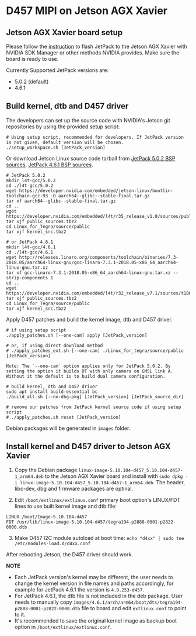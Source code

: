 # D457 MIPI on Jetson AGX Xavier

## Jetson AGX Xavier board setup

Please follow the [instruction](https://docs.nvidia.com/sdk-manager/install-with-sdkm-jetson/index.html) to flash JetPack to the Jetson AGX Xavier with NVIDIA SDK Manager or other methods NVIDIA provides. Make sure the board is ready to use.

Currently Supported JetPack versions are:

- 5.0.2 (default)
- 4.6.1

## Build kernel, dtb and D457 driver

The developers can set up the source code with NVIDIA's Jetson git repositories by using the provided setup script:

```
# Using setup script, recommended for developers. If JetPack version is not given, default version will be chosen.
./setup_workspace.sh [JetPack_version]
```

Or download Jetson Linux source code tarball from [JetPack 5.0.2 BSP sources](https://developer.nvidia.com/embedded/l4t/r35_release_v1.0/sources/public_sources.tbz2), [JetPack 4.6.1 BSP sources](https://developer.nvidia.com/embedded/l4t/r32_release_v7.1/sources/t186/public_sources.tbz2).

```
# JetPack 5.0.2
mkdir l4t-gcc/5.0.2
cd ./l4t-gcc/5.0.2
wget https://developer.nvidia.com/embedded/jetson-linux/bootlin-toolchain-gcc-93 -O aarch64--glibc--stable-final.tar.gz
tar xf aarch64--glibc--stable-final.tar.gz
cd ..
wget https://developer.nvidia.com/embedded/l4t/r35_release_v1.0/sources/public_sources.tbz2
tar xjf public_sources.tbz2
cd Linux_for_Tegra/source/public
tar xjf kernel_src.tbz2

# or JetPack 4.6.1
mkdir l4t-gcc/4.6.1
cd ./l4t-gcc/4.6.1
wget http://releases.linaro.org/components/toolchain/binaries/7.3-2018.05/aarch64-linux-gnu/gcc-linaro-7.3.1-2018.05-x86_64_aarch64-linux-gnu.tar.xz
tar xf gcc-linaro-7.3.1-2018.05-x86_64_aarch64-linux-gnu.tar.xz --strip-components 1
cd ..
wget https://developer.nvidia.com/embedded/l4t/r32_release_v7.1/sources/t186/public_sources.tbz2
tar xjf public_sources.tbz2
cd Linux_for_Tegra/source/public
tar xjf kernel_src.tbz2
```

Apply D457 patches and build the kernel image, dtb and D457 driver.

```
# if using setup script
./apply_patches.sh [--one-cam] apply [JetPack_version]

# or, if using direct download method
# ./apply_patches_ext.sh [--one-cam] ./Linux_for_tegra/source/public [JetPack_version]

Note: The `--one-cam` option applies only for JetPack 5.0.2. By setting the option it builds DT with only camera on GMSL link A. Without it the default is to build dual camera configuration.

# build kernel, dtb and D457 driver
sudo apt install build-essential bc
./build_all.sh [--no-dbg-pkg] [JetPack_version] [JetPack_source_dir]

# remove our patches from JetPack kernel source code if using setup script
# ./apply_patches.sh reset [JetPack_version]
```

Debian packages will be generated in `images` folder.

## Install kernel and D457 driver to Jetson AGX Xavier

1. Copy the Debian package `linux-image-5.10.104-d457_5.10.104-d457-1_arm64.deb` to the Jetson AGX Xavier board and install with `sudo dpkg -i linux-image-5.10.104-d457_5.10.104-d457-1_arm64.deb`. The header, libc-dev, dbg and firmware packages are optinal.

2. Edit `/boot/extlinux/extlinux.conf` primary boot option's LINUX/FDT lines to use built kernel image and dtb file:

```
LINUX /boot/Image-5.10.104-d457
FDT /usr/lib/linux-image-5.10.104-d457/tegra194-p2888-0001-p2822-0000.dtb
```

3. Make D457 I2C module autoload at boot time: `echo "d4xx" | sudo tee /etc/modules-load.d/d4xx.conf`

After rebooting Jetson, the D457 driver should work.

**NOTE**

- Each JetPack version's kernel may be different, the user needs to change the kernel version in file names and paths accordingly, for example for JetPack 4.6.1 the version is `4.9.253-d457`.
- For JetPack 4.6.1, the dtb file is not included in the deb package. User needs to manually copy `images/4.6.1/arch/arm64/boot/dts/tegra194-p2888-0001-p2822-0000.dtb` file to board and edit `extlinux.conf` to point to it.
- It's recommended to save the original kernel image as backup boot option in `/boot/extlinux/extlinux.conf`.
